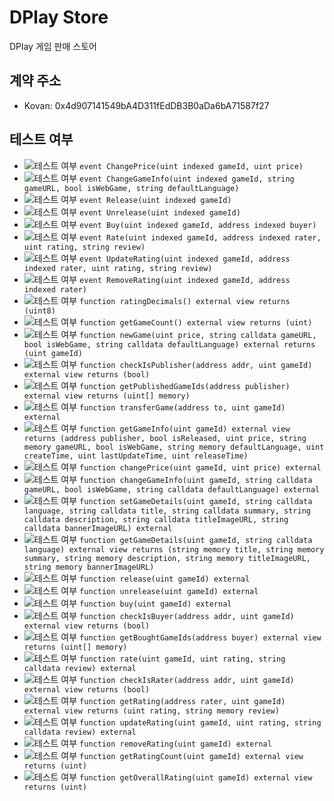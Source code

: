 # DPlay Store
DPlay 게임 판매 스토어

## 계약 주소
- Kovan: 0x4d907141549bA4D311fEdDB3B0aDa6bA71587f27

## 테스트 여부
- ![테스트 여부](https://img.shields.io/badge/테스트%20여부-no-red.svg) `event ChangePrice(uint indexed gameId, uint price)`
- ![테스트 여부](https://img.shields.io/badge/테스트%20여부-no-red.svg) `event ChangeGameInfo(uint indexed gameId, string gameURL, bool isWebGame, string defaultLanguage)`
- ![테스트 여부](https://img.shields.io/badge/테스트%20여부-no-red.svg) `event Release(uint indexed gameId)`
- ![테스트 여부](https://img.shields.io/badge/테스트%20여부-no-red.svg) `event Unrelease(uint indexed gameId)`
- ![테스트 여부](https://img.shields.io/badge/테스트%20여부-no-red.svg) `event Buy(uint indexed gameId, address indexed buyer)`
- ![테스트 여부](https://img.shields.io/badge/테스트%20여부-no-red.svg) `event Rate(uint indexed gameId, address indexed rater, uint rating, string review)`
- ![테스트 여부](https://img.shields.io/badge/테스트%20여부-no-red.svg) `event UpdateRating(uint indexed gameId, address indexed rater, uint rating, string review)`
- ![테스트 여부](https://img.shields.io/badge/테스트%20여부-no-red.svg) `event RemoveRating(uint indexed gameId, address indexed rater)`
- ![테스트 여부](https://img.shields.io/badge/테스트%20여부-no-red.svg) `function ratingDecimals() external view returns (uint8)`
- ![테스트 여부](https://img.shields.io/badge/테스트%20여부-no-red.svg) `function getGameCount() external view returns (uint)`
- ![테스트 여부](https://img.shields.io/badge/테스트%20여부-yes-brightgreen.svg) `function newGame(uint price, string calldata gameURL, bool isWebGame, string calldata defaultLanguage) external returns (uint gameId)`
- ![테스트 여부](https://img.shields.io/badge/테스트%20여부-no-red.svg) `function checkIsPublisher(address addr, uint gameId) external view returns (bool)`
- ![테스트 여부](https://img.shields.io/badge/테스트%20여부-yes-brightgreen.svg) `function getPublishedGameIds(address publisher) external view returns (uint[] memory)`
- ![테스트 여부](https://img.shields.io/badge/테스트%20여부-no-red.svg) `function transferGame(address to, uint gameId) external`
- ![테스트 여부](https://img.shields.io/badge/테스트%20여부-yes-brightgreen.svg) `function getGameInfo(uint gameId) external view returns (address publisher, bool isReleased, uint price, string memory gameURL, bool isWebGame, string memory defaultLanguage, uint createTime, uint lastUpdateTime, uint releaseTime)`
- ![테스트 여부](https://img.shields.io/badge/테스트%20여부-no-red.svg) `function changePrice(uint gameId, uint price) external`
- ![테스트 여부](https://img.shields.io/badge/테스트%20여부-no-red.svg) `function changeGameInfo(uint gameId, string calldata gameURL, bool isWebGame, string calldata defaultLanguage) external`
- ![테스트 여부](https://img.shields.io/badge/테스트%20여부-yes-brightgreen.svg) `function setGameDetails(uint gameId, string calldata language, string calldata title, string calldata summary, string calldata description, string calldata titleImageURL, string calldata bannerImageURL) external`
- ![테스트 여부](https://img.shields.io/badge/테스트%20여부-yes-brightgreen.svg) `function getGameDetails(uint gameId, string calldata language) external view returns (string memory title, string memory summary, string memory description, string memory titleImageURL, string memory bannerImageURL)`
- ![테스트 여부](https://img.shields.io/badge/테스트%20여부-yes-brightgreen.svg) `function release(uint gameId) external`
- ![테스트 여부](https://img.shields.io/badge/테스트%20여부-no-red.svg) `function unrelease(uint gameId) external`
- ![테스트 여부](https://img.shields.io/badge/테스트%20여부-no-red.svg) `function buy(uint gameId) external`
- ![테스트 여부](https://img.shields.io/badge/테스트%20여부-no-red.svg) `function checkIsBuyer(address addr, uint gameId) external view returns (bool)`
- ![테스트 여부](https://img.shields.io/badge/테스트%20여부-no-red.svg) `function getBoughtGameIds(address buyer) external view returns (uint[] memory)`
- ![테스트 여부](https://img.shields.io/badge/테스트%20여부-no-red.svg) `function rate(uint gameId, uint rating, string calldata review) external`
- ![테스트 여부](https://img.shields.io/badge/테스트%20여부-no-red.svg) `function checkIsRater(address addr, uint gameId) external view returns (bool)`
- ![테스트 여부](https://img.shields.io/badge/테스트%20여부-no-red.svg) `function getRating(address rater, uint gameId) external view returns (uint rating, string memory review)`
- ![테스트 여부](https://img.shields.io/badge/테스트%20여부-no-red.svg) `function updateRating(uint gameId, uint rating, string calldata review) external`
- ![테스트 여부](https://img.shields.io/badge/테스트%20여부-no-red.svg) `function removeRating(uint gameId) external`
- ![테스트 여부](https://img.shields.io/badge/테스트%20여부-no-red.svg) `function getRatingCount(uint gameId) external view returns (uint)`
- ![테스트 여부](https://img.shields.io/badge/테스트%20여부-no-red.svg) `function getOverallRating(uint gameId) external view returns (uint)`